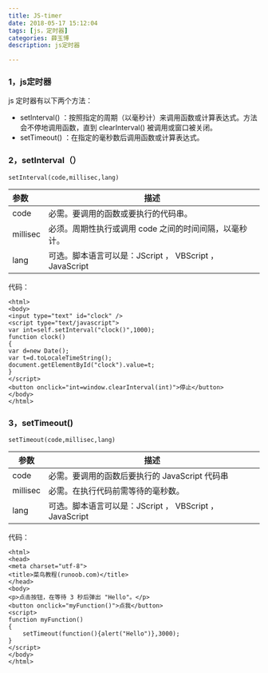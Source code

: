 ```yaml
---
title: JS-timer
date: 2018-05-17 15:12:04
tags: [js，定时器]
categories: 薛玉博
description: js定时器

---
```


### 1，js定时器

js 定时器有以下两个方法：

- setInterval() ：按照指定的周期（以毫秒计）来调用函数或计算表达式。方法会不停地调用函数，直到 clearInterval() 被调用或窗口被关闭。
- setTimeout() ：在指定的毫秒数后调用函数或计算表达式。

### 2，setInterval（）

```
setInterval(code,millisec,lang)
```

| 参数     | 描述                                                    |
| :------- | ------------------------------------------------------- |
| code     | 必需。要调用的函数或要执行的代码串。                    |
| millisec | 必须。周期性执行或调用 code 之间的时间间隔，以毫秒计。  |
| lang     | 可选。脚本语言可以是：JScript ， VBScript ， JavaScript |

代码：

```
<html>
<body>
<input type="text" id="clock" />
<script type="text/javascript">
var int=self.setInterval("clock()",1000);
function clock()
{
var d=new Date();
var t=d.toLocaleTimeString();
document.getElementById("clock").value=t;
}
</script>
<button onclick="int=window.clearInterval(int)">停止</button>
</body>
</html>
```

### 3，setTimeout()

```
setTimeout(code,millisec,lang)
```

| 参数     | 描述                                                   |
| -------- | ------------------------------------------------------ |
| code     | 必需。要调用的函数后要执行的 JavaScript 代码串         |
| millisec | 必需。在执行代码前需等待的毫秒数。                     |
| lang     | 可选。脚本语言可以是：JScript ， VBScript ，JavaScript |

代码：

```
<html>
<head>
<meta charset="utf-8">
<title>菜鸟教程(runoob.com)</title>
</head>
<body>
<p>点击按钮，在等待 3 秒后弹出 "Hello"。</p>
<button onclick="myFunction()">点我</button>
<script>
function myFunction()
{
    setTimeout(function(){alert("Hello")},3000);
}
</script>
</body>
</html>
```

